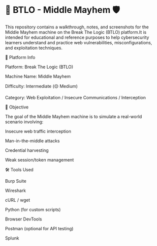 # 🧠 BTLO - Middle Mayhem 🛡️

This repository contains a walkthrough, notes, and screenshots for the Middle Mayhem machine on the Break The Logic (BTLO) platform.It is intended for educational and reference purposes to help cybersecurity learners understand and practice web vulnerabilities, misconfigurations, and exploitation techniques.

📌 Platform Info

Platform: Break The Logic (BTLO)

Machine Name: Middle Mayhem

Difficulty: Intermediate (🟡 Medium)

Category: Web Exploitation / Insecure Communications / Interception

🎯 Objective

The goal of the Middle Mayhem machine is to simulate a real-world scenario involving:

Insecure web traffic interception

Man-in-the-middle attacks

Credential harvesting

Weak session/token management

🛠️ Tools Used

Burp Suite

Wireshark

cURL / wget

Python (for custom scripts)

Browser DevTools

Postman (optional for API testing)

Splunk 

